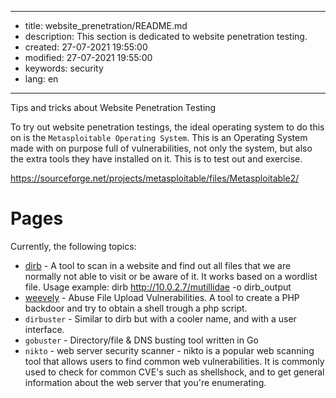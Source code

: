 -----

* title: website_prenetration/README.md
* description: This section is dedicated to website penetration testing.
* created: 27-07-2021 19:55:00
* modified: 27-07-2021 19:55:00
* keywords: security
* lang: en

-----

Tips and tricks about Website Penetration Testing

To try out website penetration testings, the ideal operating system to do this on is the `Metasploitable Operating System`. This is an Operating  System made with on purpose full of vulnerabilities, not only the system,  but also the extra tools they have installed on it. This is to test out and exercise.

https://sourceforge.net/projects/metasploitable/files/Metasploitable2/

# Pages

Currently, the following topics:

* [dirb](dirb.md) - A tool to scan in a website and find out all files that we are normally not able to visit or be aware of it. It works based on a wordlist file. Usage example: dirb http://10.0.2.7/mutillidae -o dirb_output
* [weevely](weevely.md) - Abuse File Upload Vulnerabilities. A tool to create a PHP backdoor and try to obtain a shell trough a php script.
* `dirbuster` - Similar to dirb but with a cooler name, and with a user interface.
* `gobuster` - Directory/file & DNS busting tool written in Go
* `nikto` - web server security scanner - nikto is a popular web scanning tool that allows users to find common web vulnerabilities. It is commonly used to check for common CVE's such as shellshock, and to get general information about the web server that you're enumerating.
